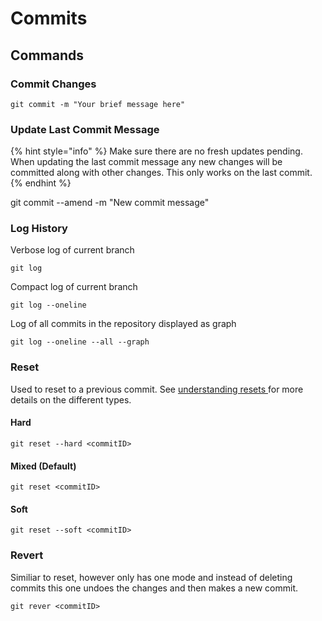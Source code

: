 # Commits

## Commands

### Commit Changes

```
git commit -m "Your brief message here"
```

### Update Last Commit Message

{% hint style="info" %}
Make sure there are no fresh updates pending. When updating the last commit message any new changes will be committed along with other changes. This only works on the last commit.
{% endhint %}

git commit --amend -m "New commit message"

### Log History

Verbose log of current branch

```
git log
```

Compact log of current branch

```
git log --oneline
```

Log of all commits in the repository displayed as graph

```
git log --oneline --all --graph
```

### Reset

Used to reset to a previous commit. See [understanding resets ](../how-to/undoing-commits-reset.md)for more details on the different types.

#### Hard

```
git reset --hard <commitID>
```

#### Mixed (Default)

```
git reset <commitID>
```

#### Soft

```
git reset --soft <commitID>
```

### Revert

Similiar to reset, however only has one mode and instead of deleting commits this one undoes the changes and then makes a new commit.

```
git rever <commitID>
```
